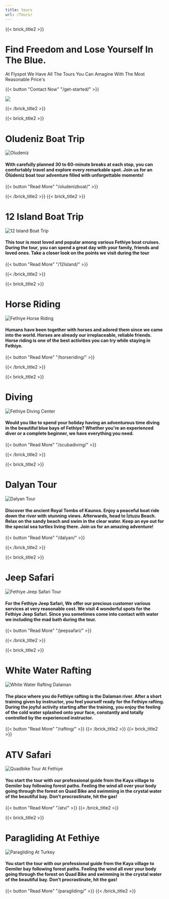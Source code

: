 ```yaml
---
title: tours
url: /Tours/
---
```

{{< brick_title2 >}}
# Find Freedom and Lose Yourself In The Blue.

At Flyspot We Have All The Tours You Can Amagine With The Most Reasonable Price's


{{< button "Contact Now" "/get-started/" >}}

![](/uploads/photos/lagoon.jpg)

{{< /brick_title2 >}}

{{< brick_title2 >}}

# Oludeniz Boat Trip
![Oludeniz](/uploads/photos/boat.jpg)

#### With carefully planned 30 to 60-minute breaks at each stop, you can comfortably travel and explore every remarkable spot. Join us for an Ölüdeniz boat tour adventure filled with unforgettable moments!

{{< button "Read More" "/oludenizboat/" >}}

{{< /brick_title2 >}}
{{< brick_title2 >}}

# 12 Island Boat Trip
![12 Island Boat Trip](/uploads/photos/12Island.jpg)

#### This tour is most loved and popular among various Fethiye boat cruises. During the tour, you can spend a great day with your family, friends and loved ones. Take a closer look on the points we visit during the tour

{{< button "Read More" "/12Island/" >}}

{{< /brick_title2 >}}


{{< brick_title2 >}}

# Horse Riding
![Fethiye Horse Riding](/uploads/Background/horseriding.webp)

#### Humans have been together with horses and adored them since we came into the world. Horses are already our irreplaceable, reliable friends. Horse riding is one of the best activities you can try while staying in Fethiye. 

{{< button "Read More" "/horseriding/" >}}

{{< /brick_title2 >}}

{{< brick_title2 >}}
# Diving
![Fethiye Diving Center](/uploads/Diving/scuba.jpg)


#### Would you like to spend your holiday having an adventurous time diving in the beautiful blue bays of Fethiye? Whether you're an experienced diver or a complete beginner, we have everything you need.

{{< button "Read More" "/scubadiving/" >}}

{{< /brick_title2 >}}

{{< brick_title2 >}}
# Dalyan Tour
![Dalyan Tour](/uploads/dalyan/tomb-min.jpg)

#### Discover the ancient Royal Tombs of Kaunos. Enjoy a peaceful boat ride down the river with stunning views. Afterwards, head to İztuzu Beach. Relax on the sandy beach and swim in the clear water. Keep an eye out for the special sea turtles living there. Join us for an amazing adventure!

{{< button "Read More" "/dalyan/" >}}

{{< /brick_title2 >}}

{{< brick_title2 >}}
# Jeep Safari
![Fethiye Jeep Safari Tour](/uploads/Background/bgjeep.jpeg)

#### For the Fethiye Jeep Safari, We offer our precious customer various services at very reasonable cost. We visit 4 wonderful spots for the Fethiye Jeep Safari. Since you sometimes come into contact with water we including the mad bath during the tour. 

{{< button "Read More" "/jeepsafari/" >}}

{{< /brick_title2 >}}

{{< brick_title2 >}}
# White Water Rafting
![White Water Rafting Dalaman](/uploads/Background/rafting.jpeg)

#### The place where you do Fethiye rafting is the Dalaman river. After a short training given by instructor, you feel yourself ready for the Fethiye rafting. During the joyful activity starting after the training, you enjoy the feeling of the cold water splashed onto your face, constantly and totally controlled by the experienced instructor.

{{< button "Read More" "/rafting/" >}}
{{< /brick_title2 >}}
{{< brick_title2 >}}
# ATV Safari 
![Quadbike Tour At Fethiye](/uploads/atv/8.jpeg)
#### You start the tour with our professional guide from the Kaya village to Gemiler bay following forest paths. Feeling the wind all over your body going through the forest on Quad Bike and swimming in the crystal water of the beautiful bay. Don’t procrastinate, hit the gas!

{{< button "Read More" "/atv/" >}}
{{< /brick_title2 >}}

{{< brick_title2 >}}
# Paragliding At Fethiye
![Paragliding At Turkey](/uploads/Paragliding/4.jpg)
#### You start the tour with our professional guide from the Kaya village to Gemiler bay following forest paths. Feeling the wind all over your body going through the forest on Quad Bike and swimming in the crystal water of the beautiful bay. Don’t procrastinate, hit the gas!
{{< button "Read More" "/paragliding/" >}}
{{< /brick_title2 >}}
